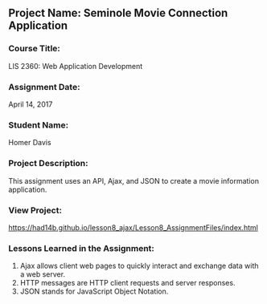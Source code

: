 ## Project Name:  Seminole Movie Connection Application

### Course Title:
LIS 2360:  Web Application Development

### Assignment Date:  
April 14, 2017

### Student Name:  
Homer Davis

### Project Description:
This assignment uses an API, Ajax, and JSON to create a movie information application.

### View Project:
https://had14b.github.io/lesson8_ajax/Lesson8_AssignmentFiles/index.html

### Lessons Learned in the Assignment:
1. Ajax allows client web pages to quickly interact and exchange data with a web server.
2. HTTP messages are HTTP client requests and server responses.
3. JSON stands for JavaScript Object Notation.